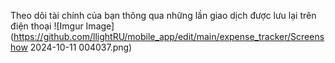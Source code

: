 Theo dõi tài chính của bạn thông qua những lần giao dịch được lưu lại trên điện thoại
![Imgur Image](https://github.com/llightRU/mobile_app/edit/main/expense_tracker/Screenshow 2024-10-11 004037.png)
